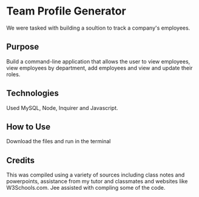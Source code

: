 # Team Profile Generator
We were tasked with building a soultion to track a company's employees.

## Purpose
Build a command-line application that allows the user to view employees, view employees by department, add employees and view and update their roles. 

## Technologies
Used MySQL, Node, Inquirer and Javascript. 


## How to Use
Download the files and run in the terminal

## Credits
This was compiled using a variety of sources including class notes and powerpoints, assistance from my tutor and classmates and  websites like W3Schools.com. Jee assisted with compling some of the code.  